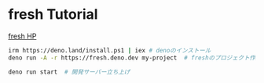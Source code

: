 # fresh Tutorial

[fresh HP](https://fresh.deno.dev/)

```bash
irm https://deno.land/install.ps1 | iex # denoのインストール
deno run -A -r https://fresh.deno.dev my-project  # freshのプロジェクト作成

deno run start  # 開発サーバー立ち上げ
```